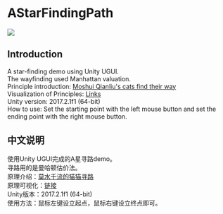# AStarFindingPath

![](https://img2018.cnblogs.com/blog/747596/201908/747596-20190812110932707-2026322156.png)

## Introduction
A star-finding demo using Unity UGUI.  
The wayfinding used Manhattan valuation.  
Principle introduction: [Moshui Qianliu's cats find their way](https://www.cnblogs.com/zhoug2020/p/3468167.html)  
Visualization of Principles: [Links](https://anseyuyin.github.io/AStar-Process/demo/)  
Unity version: 2017.2.1f1 (64-bit)  
How to use: Set the starting point with the left mouse button and set the ending point with the right mouse button.  



## 中文说明
使用Unity UGUI完成的A星寻路demo。  
寻路用的是曼哈顿估价法。  
原理介绍：[莫水千流的猫猫寻路](https://www.cnblogs.com/zhoug2020/p/3468167.html)  
原理可视化：[链接](https://anseyuyin.github.io/AStar-Process/demo/)  
Unity版本：2017.2.1f1 (64-bit)  
使用方法：鼠标左键设立起点，鼠标右键设立终点即可。  

